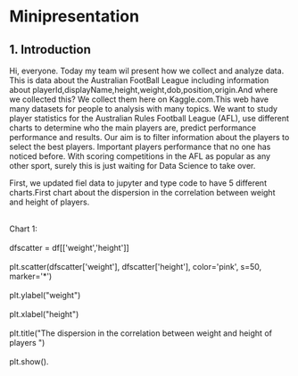 # Minipresentation 
<html>
<body>
<h2>1. Introduction</h2>
<p>Hi, everyone. Today my team wil present how we collect and analyze data.
This is data about the Australian FootBall League including information about playerId,displayName,height,weight,dob,position,origin.And where we collected this? We collect them here on Kaggle.com.This web have many datasets for people to analysis with many topics. We want to study player statistics for the Australian Rules Football League (AFL), use different charts to determine who the main players are, predict performance performance and results. Our aim is to filter information about the players to select the best players. Important players performance that no one has noticed before. With scoring competitions in the AFL as popular as any other sport, surely this is just waiting for Data Science to take over.</p>
<p>
First, we updated fiel data to jupyter and type code to have 5 different charts.First chart about the dispersion in the correlation between weight and height of players.</p>
<br>Chart 1:</br>
<br>dfscatter = df[['weight','height']]</br>
<br>plt.scatter(dfscatter['weight'], dfscatter['height'], color='pink', s=50, marker='*')</br>
<br>plt.ylabel("weight")</br>
<br>plt.xlabel("height")</br>
<br>plt.title("The dispersion in the correlation between weight and height of players ")</br>
<br>plt.show().</br>
</body>
</html>

